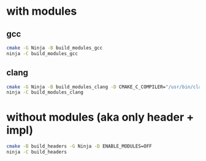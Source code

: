 # with modules 
## gcc
```bash
cmake -G Ninja -B build_modules_gcc
ninja -C build_modules_gcc
```

## clang
```bash
cmake -G Ninja -B build_modules_clang -D CMAKE_C_COMPILER="/usr/bin/clang" -D CMAKE_CXX_COMPILER="/usr/bin/clang++"
ninja -C build_modules_clang
```

# without modules (aka only header + impl)
```bash
cmake -B build_headers -G Ninja -D ENABLE_MODULES=OFF
ninja -C build_headers
```